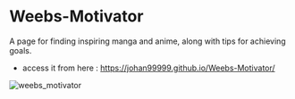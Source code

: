 # Weebs-Motivator
A page for finding inspiring manga and anime, along with tips for achieving goals.

* access it from here : https://johan99999.github.io/Weebs-Motivator/

![weebs_motivator](https://github.com/user-attachments/assets/c4939aff-b0c7-4575-a7d2-33165823893d)

